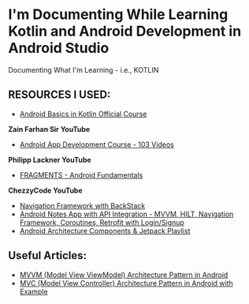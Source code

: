 # I'm Documenting While Learning Kotlin and Android Development in Android Studio
Documenting What I'm Learning  -  i.e., KOTLIN

## RESOURCES I USED:
- [Android Basics in Kotlin Official Course](https://developer.android.com/courses/android-basics-kotlin/course)

**Zain Farhan Sir YouTube**
- [Android App Development Course - 103 Videos](https://youtube.com/playlist?list=PL6Fr59UplGvL7q7P3Hg6nYzS45gld-CCI)

**Philipp Lackner YouTube**
- [FRAGMENTS - Android Fundamentals](https://youtu.be/-vAI7RSPxOA)

**ChezzyCode YouTube**
- [Navigation Framework with BackStack](https://youtu.be/zrGvOf2RlRE)
- [Android Notes App with API Integration - MVVM, HILT, Navigation Framework, Coroutines, Retrofit with Login/Signup](https://youtube.com/playlist?list=PLRKyZvuMYSIMO2ebTldbwMTnDCn5klzjS)
- [Android Architecture Components & Jetpack Playlist](https://youtube.com/playlist?list=PLRKyZvuMYSIO0jLgj8g6sADnD0IBaWaw2)



## Useful Articles:

- [MVVM (Model View ViewModel) Architecture Pattern in Android](https://www.geeksforgeeks.org/mvvm-model-view-viewmodel-architecture-pattern-in-android/)
- [MVC (Model View Controller) Architecture Pattern in Android with Example](https://www.geeksforgeeks.org/mvc-model-view-controller-architecture-pattern-in-android-with-example/?ref=lbp)




